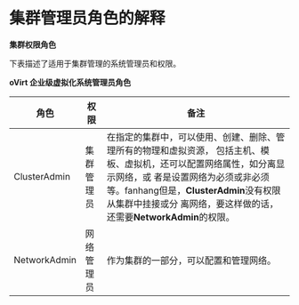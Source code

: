# 集群管理员角色的解释

**集群权限角色**

下表描述了适用于集群管理的系统管理员和权限。

**oVirt 企业级虚拟化系统管理员角色**

|角色|权限|备注|
|----|----|----|
|ClusterAdmin|集群管理员|在指定的集群中，可以使用、创建、删除、管理所有的物理和虚拟资源， 包括主机、模板、虚拟机，还可以配置网络属性，如分离显示网络，或 者是设置网络为必须或非必须等。fanhang但是，**ClusterAdmin**没有权限从集群中挂接或分 离网络，要这样做的话，还需要**NetworkAdmin**的权限。|
|NetworkAdmin|网络管理员|作为集群的一部分，可以配置和管理网络。|
